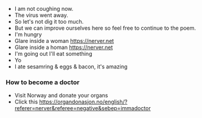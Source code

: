 - I am not coughing now.
- The virus went away.
- So let's not dig it too much.
- But we can improve ourselves here so feel free to continue to the poem.
- I'm hungry
- Glare inside a woman https://nerver.net
- Glare inside a homan https://nerver.net
- I'm going out I'll eat something
- Yo
- I ate sesamring & eggs & bacon, it's amazing

### How to become a doctor

- Visit Norway and donate your organs
- Click this https://organdonasjon.no/english/?referer=nerver&referee=negative&sebep=immadoctor
